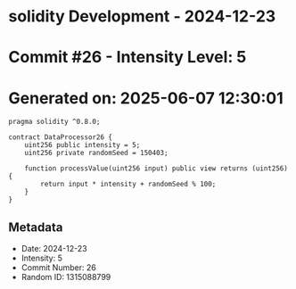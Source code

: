 ﻿# solidity Development - 2024-12-23
# Commit #26 - Intensity Level: 5
# Generated on: 2025-06-07 12:30:01
```solidity
pragma solidity ^0.8.0;

contract DataProcessor26 {
    uint256 public intensity = 5;
    uint256 private randomSeed = 150403;

    function processValue(uint256 input) public view returns (uint256) {
        return input * intensity + randomSeed % 100;
    }
}
```
## Metadata
- Date: 2024-12-23
- Intensity: 5
- Commit Number: 26
- Random ID: 1315088799
